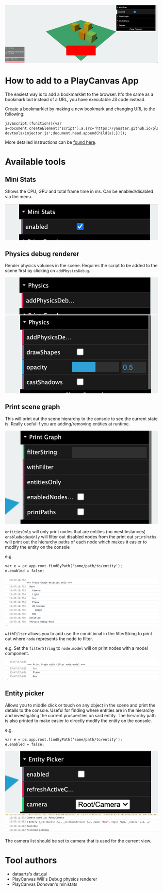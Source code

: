 ![Preview](images/preview-20200715-152807.jpg)
# How to add to a PlayCanvas App

The easiest way is to add a bookmarklet to the browser. It's the same as a bookmark but instead of a URL, you have executable JS code instead.

Create a bookmarklet by making a new bookmark and changing URL to the following:
```
javascript:(function(){var a=document.createElement('script');a.src='https://yaustar.github.io/playcanvas-devtools/injector.js';document.head.appendChild(a);})();
```

More detailed instructions can be [found here](https://mreidsma.github.io/bookmarklets/installing.html).


# Available tools

## Mini Stats
Shows the CPU, GPU and total frame time in ms. Can be enabled/disabled via the menu.

![Mini Stats menu](images/ministats-menu.jpg)

## Physics debug renderer
Render physics volumes in the scene. Requires the script to be added to the scene first by clicking on `addPhysicsDebug`.

![Physics menu](images/physics-menu.jpg)
![Physics menu expanded](images/physics-expanded-menu.jpg)

## Print scene graph
This will print out the scene hierarchy to the console to see the current state is. Really useful if you are adding/removing entities at runtime.

![Print graph menu](images/print-graph-menu.jpg)

`entitiesOnly` will only print nodes that are entities (no meshInstances)
`enabledNodesOnly` will filter out disabled nodes from the print out
`printPaths` will print out the hierarchy paths of each node which makes it easier to modify the entity on the console

e.g.
```
var e = pc.app.root.findByPath('some/path/to/entity');
e.enabled = false;
```

![Graph entities console](images/print-graph-entities-only.jpg)

`withFilter` allows you to add use the conditional in the filterString to print out where `node` represents the node to filter.

e.g.
Set the `filterString` to `node.model` will on print nodes with a model component.

![Graph filter with node.model console](images/print-graph-with-filter-model.jpg)

## Entity picker
Allows you to middle click or touch on any object in the scene and print the details to the console. Useful for finding where entities are in the hierarchy and investigating the current prosperities on said entity. The hierarchy path is also printed to make easier to directly modify the entity on the console.

e.g.
```
var e = pc.app.root.findByPath('some/path/to/entity');
e.enabled = false;
```

![Entity picker menu](images/entity-picker-menu.jpg)
![Entity picker console](images/entity-picker.jpg)

The camera list should be set to camera that is used for the current view.

# Tool authors

* dataarts's dat.gui
* PlayCanvas Will's Debug physics renderer
* PlayCanvas Donovan's ministats